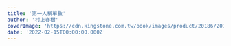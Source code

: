 ```yaml
---
title: '第一人稱單數'
author: '村上春樹'
coverImage: 'https://cdn.kingstone.com.tw/book/images/product/20186/2018611900280/2018611900280b.jpg'
date: '2022-02-15T00:00:00.000Z'
---
```

